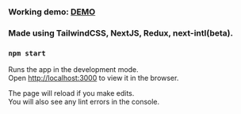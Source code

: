 ### Working demo: [DEMO](https://cv-maker.dev/)

### Made using TailwindCSS, NextJS, Redux, next-intl(beta).
### `npm start`

Runs the app in the development mode.\
Open [http://localhost:3000](http://localhost:3000) to view it in the browser.

The page will reload if you make edits.\
You will also see any lint errors in the console.
